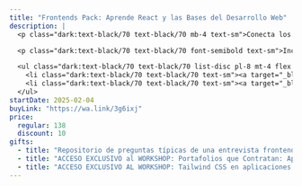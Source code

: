 ```yaml
---
title: "Frontends Pack: Aprende React y las Bases del Desarrollo Web"
description: |
  <p class="dark:text-black/70 text-black/70 mb-4 text-sm">Conecta los fundamentos del frontend con el poder de React JS para crear aplicaciones web desde cero.</p>

  <p class="dark:text-black/70 text-black/70 font-semibold text-sm">Incluye:</p>

  <ul class="dark:text-black/70 text-black/70 list-disc pl-8 mt-4 flex flex-col gap-2">
    <li class="dark:text-black/70 text-black/70 text-sm"><a target="_blank" class="underline underline-offset-4" href="/cursos/web">Curso de cero a la Web</a></li>
    <li class="dark:text-black/70 text-black/70 text-sm"><a target="_blank" class="underline underline-offset-4" href="/cursos/react">Curso de cero a React</a></li>
  </ul>
startDate: 2025-02-04
buyLink: "https://wa.link/3g6ixj"
price:
  regular: 138
  discount: 10
gifts:
  - title: "Repositorio de preguntas típicas de una entrevista frontend"
  - title: "ACCESO EXCLUSIVO al WORKSHOP: Portafolios que Contratan: Aprende a Destacar como Dev"
  - title: "ACCESO EXCLUSIVO AL WORKSHOP: Tailwind CSS en aplicaciones web modernas"
---
```

